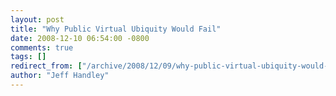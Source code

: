 ```yaml
---
layout: post
title: "Why Public Virtual Ubiquity Would Fail"
date: 2008-12-10 06:54:00 -0800
comments: true
tags: []
redirect_from: ["/archive/2008/12/09/why-public-virtual-ubiquity-would-fail.aspx/"]
author: "Jeff Handley"
---
```


